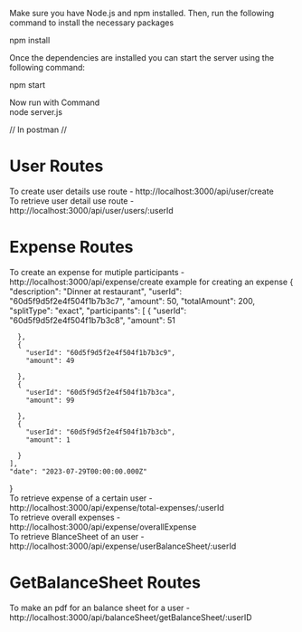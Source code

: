 Make sure you have Node.js and npm installed. Then, run the following command to install the necessary packages

npm install 


Once the dependencies are installed  you can start the server using the following command:

npm start                                             

Now run  with Command                                                                                                                    
node server.js                  

// In postman // 
 # User Routes 
To create user details use route -    http://localhost:3000/api/user/create                 
To retrieve user detail use route -  http://localhost:3000/api/user/users/:userId
 # Expense Routes 
To create an expense for mutiple participants - http://localhost:3000/api/expense/create 
   example for creating an expense {
    "description": "Dinner at restaurant",
    "userId": "60d5f9d5f2e4f504f1b7b3c7",
    "amount": 50,
    "totalAmount": 200,
    "splitType": "exact",
    "participants": [
      {
        "userId": "60d5f9d5f2e4f504f1b7b3c8",
        "amount": 51
        
      },
      {
        "userId": "60d5f9d5f2e4f504f1b7b3c9",
        "amount": 49
       
      },
      {
        "userId": "60d5f9d5f2e4f504f1b7b3ca",
        "amount": 99
        
      },
      {
        "userId": "60d5f9d5f2e4f504f1b7b3cb",
        "amount": 1
    
      }
    ],
    "date": "2023-07-29T00:00:00.000Z"
  
}                                                                                                                                                      
To retrieve expense of a certain user         - http://localhost:3000/api/expense/total-expenses/:userId                                      
To retrieve overall expenses                  - http://localhost:3000/api/expense/overallExpense                                                    
To retrieve BlanceSheet of an user            - http://localhost:3000/api/expense/userBalanceSheet/:userId                                                

 # GetBalanceSheet Routes 

To make an pdf for an balance sheet  for a user         - http://localhost:3000/api/balanceSheet/getBalanceSheet/:userID
